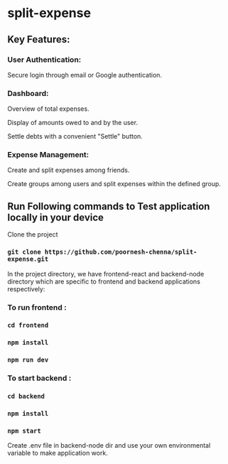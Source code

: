 # split-expense

## Key Features:
### **User Authentication:**

Secure login through email or Google authentication.

### **Dashboard:**

Overview of total expenses.

Display of amounts owed to and by the user.

Settle debts with a convenient "Settle" button.

### **Expense Management:**

Create and split expenses among friends.

Create groups among users and split expenses within the defined group.

## Run Following commands to Test application locally in your device

Clone the project

### `git clone https://github.com/poornesh-chenna/split-expense.git`

In the project directory, we have frontend-react and backend-node directory which are specific to frontend and backend applications respectively:

### To run frontend :

### `cd frontend`

### `npm install`

### `npm run dev`


### To start backend :

### `cd backend`

### `npm install`

### `npm start`

Create .env file in backend-node dir and use your own environmental variable to make application work.
